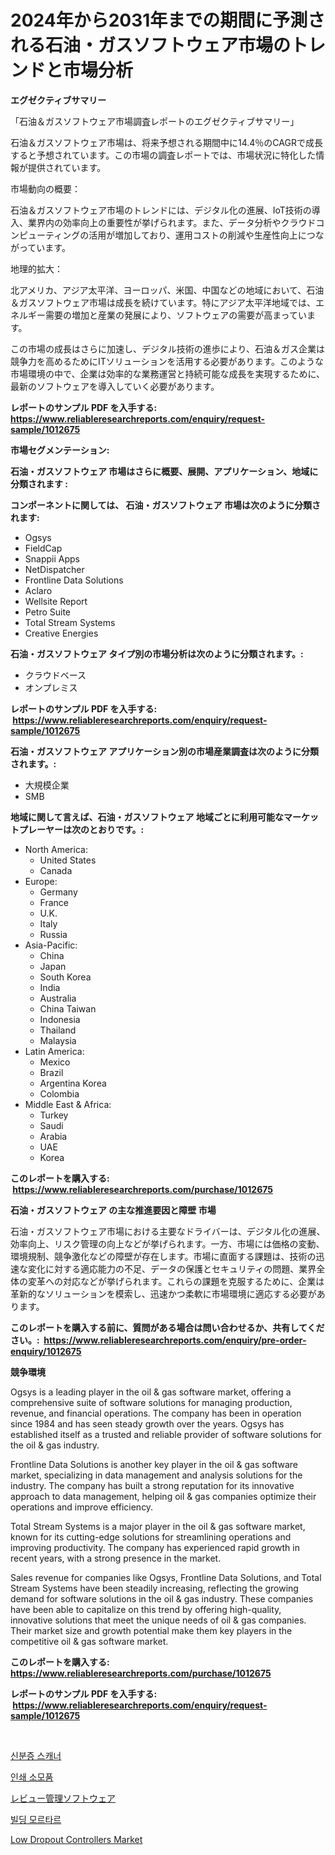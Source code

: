 <p><h1>2024年から2031年までの期間に予測される石油・ガスソフトウェア市場のトレンドと市場分析</h1></p><p><strong>エグゼクティブサマリー</strong></p>
<p><p>「石油＆ガスソフトウェア市場調査レポートのエグゼクティブサマリー」</p><p>石油＆ガスソフトウェア市場は、将来予想される期間中に14.4％のCAGRで成長すると予想されています。この市場の調査レポートでは、市場状況に特化した情報が提供されています。</p><p>市場動向の概要：</p><p>石油＆ガスソフトウェア市場のトレンドには、デジタル化の進展、IoT技術の導入、業界内の効率向上の重要性が挙げられます。また、データ分析やクラウドコンピューティングの活用が増加しており、運用コストの削減や生産性向上につながっています。</p><p>地理的拡大：</p><p>北アメリカ、アジア太平洋、ヨーロッパ、米国、中国などの地域において、石油＆ガスソフトウェア市場は成長を続けています。特にアジア太平洋地域では、エネルギー需要の増加と産業の発展により、ソフトウェアの需要が高まっています。</p><p>この市場の成長はさらに加速し、デジタル技術の進歩により、石油＆ガス企業は競争力を高めるためにITソリューションを活用する必要があります。このような市場環境の中で、企業は効率的な業務運営と持続可能な成長を実現するために、最新のソフトウェアを導入していく必要があります。</p></p>
<p><strong>レポートのサンプル PDF を入手する: <a href="https://www.reliableresearchreports.com/enquiry/request-sample/1012675">https://www.reliableresearchreports.com/enquiry/request-sample/1012675</a></strong></p>
<p><strong>市場セグメンテーション:</strong></p>
<p><strong> 石油・ガスソフトウェア 市場はさらに概要、展開、アプリケーション、地域に分類されます :</strong></p>
<p><strong>コンポーネントに関しては、 石油・ガスソフトウェア 市場は次のように分類されます: &nbsp;</strong></p>
<p><ul><li>Ogsys</li><li>FieldCap</li><li>Snappii Apps</li><li>NetDispatcher</li><li>Frontline Data Solutions</li><li>Aclaro</li><li>Wellsite Report</li><li>Petro Suite</li><li>Total Stream Systems</li><li>Creative Energies</li></ul></p>
<p><strong> 石油・ガスソフトウェア タイプ別の市場分析は次のように分類されます。:</strong></p>
<p><ul><li>クラウドベース</li><li>オンプレミス</li></ul></p>
<p><strong>レポートのサンプル PDF を入手する: &nbsp;<a href="https://www.reliableresearchreports.com/enquiry/request-sample/1012675">https://www.reliableresearchreports.com/enquiry/request-sample/1012675</a></strong></p>
<p><strong> 石油・ガスソフトウェア アプリケーション別の市場産業調査は次のように分類されます。:</strong></p>
<p><ul><li>大規模企業</li><li>SMB</li></ul></p>
<p><strong>地域に関して言えば、石油・ガスソフトウェア 地域ごとに利用可能なマーケットプレーヤーは次のとおりです。:</strong></p>
<p><ul>
    <li>
        North America:
        <ul>
            <li>United States</li>
            <li>Canada</li>
        </ul>
    </li>
    <li>
        Europe:
        <ul>
            <li>Germany</li>
            <li>France</li>
            <li>U.K.</li>
            <li>Italy</li>
            <li>Russia</li>
        </ul>
    </li>
    <li>
        Asia-Pacific:
        <ul>
            <li>China</li>
            <li>Japan</li>
            <li>South Korea</li>
            <li>India</li>
            <li>Australia</li>
            <li>China Taiwan</li>
            <li>Indonesia</li>
            <li>Thailand</li>
            <li>Malaysia</li>
        </ul>
    </li>
    <li>
        Latin America:
        <ul>
            <li>Mexico</li>
            <li>Brazil</li>
            <li>Argentina Korea</li>
            <li>Colombia</li>
        </ul>
    </li>
    <li>
        Middle East & Africa:
        <ul>
            <li>Turkey</li>
            <li>Saudi</li>
            <li>Arabia</li>
            <li>UAE</li>
            <li>Korea</li>
        </ul>
    </li>
    </ul></p>
<p><strong>このレポートを購入する: &nbsp;<a href="https://www.reliableresearchreports.com/purchase/1012675">https://www.reliableresearchreports.com/purchase/1012675</a></strong></p>
<p><strong>石油・ガスソフトウェア の主な推進要因と障壁 市場</strong></p>
<p><p>石油・ガスソフトウェア市場における主要なドライバーは、デジタル化の進展、効率向上、リスク管理の向上などが挙げられます。一方、市場には価格の変動、環境規制、競争激化などの障壁が存在します。市場に直面する課題は、技術の迅速な変化に対する適応能力の不足、データの保護とセキュリティの問題、業界全体の変革への対応などが挙げられます。これらの課題を克服するために、企業は革新的なソリューションを模索し、迅速かつ柔軟に市場環境に適応する必要があります。</p></p>
<p><strong>このレポートを購入する前に、質問がある場合は問い合わせるか、共有してください。:&nbsp; <a href="https://www.reliableresearchreports.com/enquiry/pre-order-enquiry/1012675">https://www.reliableresearchreports.com/enquiry/pre-order-enquiry/1012675</a></strong></p>
<p><strong>競争環境</strong></p>
<p><p>Ogsys is a leading player in the oil & gas software market, offering a comprehensive suite of software solutions for managing production, revenue, and financial operations. The company has been in operation since 1984 and has seen steady growth over the years. Ogsys has established itself as a trusted and reliable provider of software solutions for the oil & gas industry.</p><p>Frontline Data Solutions is another key player in the oil & gas software market, specializing in data management and analysis solutions for the industry. The company has built a strong reputation for its innovative approach to data management, helping oil & gas companies optimize their operations and improve efficiency.</p><p>Total Stream Systems is a major player in the oil & gas software market, known for its cutting-edge solutions for streamlining operations and improving productivity. The company has experienced rapid growth in recent years, with a strong presence in the market.</p><p>Sales revenue for companies like Ogsys, Frontline Data Solutions, and Total Stream Systems have been steadily increasing, reflecting the growing demand for software solutions in the oil & gas industry. These companies have been able to capitalize on this trend by offering high-quality, innovative solutions that meet the unique needs of oil & gas companies. Their market size and growth potential make them key players in the competitive oil & gas software market.</p></p>
<p><strong>このレポートを購入する: &nbsp; <a href="https://www.reliableresearchreports.com/purchase/1012675">https://www.reliableresearchreports.com/purchase/1012675</a></strong></p>
<p><strong>レポートのサンプル PDF を入手する: &nbsp;<a href="https://www.reliableresearchreports.com/enquiry/request-sample/1012675">https://www.reliableresearchreports.com/enquiry/request-sample/1012675</a></strong><strong></strong></p>
<p>&nbsp;</p>
<p><p><a href="https://github.com/Howaoole34545/Market-Research-Report-List-1/blob/main/854183210293.md">신분증 스캐너</a></p><p><a href="https://medium.com/@derrickmafrks96745/%EC%9D%B8%EC%87%84-%EC%86%8C%EB%AA%A8%ED%92%88-%EC%8B%9C%EC%9E%A5-%ED%86%B5%EC%B0%B0-%EC%8B%9C%EC%9E%A5-%EB%8F%99%ED%96%A5-%EC%84%B1%EC%9E%A5-2024%EB%85%84%EB%B6%80%ED%84%B0-2031%EB%85%84%EA%B9%8C%EC%A7%80-%EC%98%88%EC%B8%A1%EB%90%9C-%EB%B6%80%EB%B6%84-e0694fa99a47">인쇄 소모품</a></p><p><a href="https://github.com/AaronVargas43/Market-Research-Report-List-1/blob/main/145510311334.md">レビュー管理ソフトウェア</a></p><p><a href="https://github.com/vs2869dizt0/Market-Research-Report-List-1/blob/main/209484610292.md">빌딩 모르타르</a></p><p><a href="https://github.com/gdfhhhj/Market-Research-Report-List-3/blob/main/low-dropout-controllers-market.md">Low Dropout Controllers Market</a></p></p>